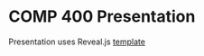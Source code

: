 
# COMP 400 Presentation

Presentation uses Reveal.js [template](https://github.com/paiva/revealjs-presentation-template.git) 
